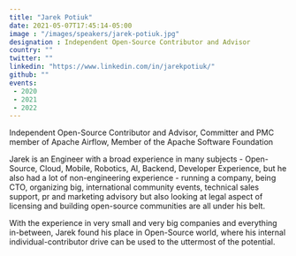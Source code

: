 ```yaml
---
title: "Jarek Potiuk"
date: 2021-05-07T17:45:14-05:00
image : "/images/speakers/jarek-potiuk.jpg"
designation : Independent Open-Source Contributor and Advisor
country: ""
twitter: ""
linkedin: "https://www.linkedin.com/in/jarekpotiuk/"
github: ""
events:
 - 2020
 - 2021
 - 2022
---
```


Independent Open-Source Contributor and Advisor, Committer and PMC member of Apache Airflow, Member of the Apache Software Foundation 
 
Jarek is an Engineer with a broad experience in many subjects - Open-Source, Cloud, Mobile, Robotics, AI, Backend, Developer Experience, but he also had a lot of non-engineering experience - running a company, being CTO, organizing big, international community events, technical sales support, pr and marketing advisory but also looking at legal aspect of licensing and building open-source communities are all under his belt. 
 
With the experience in very small and very big companies and everything in-between, Jarek found his place in Open-Source world, where his internal individual-contributor drive can be used to the uttermost of the potential.